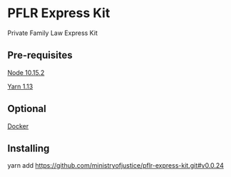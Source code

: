 # PFLR Express Kit

Private Family Law Express Kit

## Pre-requisites

  [Node 10.15.2](https://nodejs.org)

  [Yarn 1.13](https://yarnpkg.com)

## Optional

  [Docker](https://www.docker.com)

## Installing

  yarn add https://github.com/ministryofjustice/pflr-express-kit.git#v0.0.24